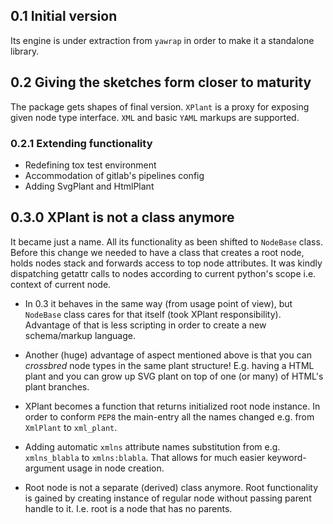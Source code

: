 ## 0.1 Initial version

Its engine is under extraction from `yawrap` in order to make it a standalone library.

## 0.2 Giving the sketches form closer to maturity

The package gets shapes of final version.
`XPlant` is a proxy for exposing given node type interface.
`XML` and basic `YAML` markups are supported.

### 0.2.1 Extending functionality
- Redefining tox test environment 
- Accommodation of gitlab's pipelines config
- Adding SvgPlant and HtmlPlant

## 0.3.0 XPlant is not a class anymore
It became just a name. All its functionality as been shifted to `NodeBase` class.
Before this change we needed to have a class that creates a root node, holds nodes stack
and forwards access to top node attributes. It was kindly dispatching getattr
calls to nodes according to current python's scope i.e. context of current node.

- In 0.3 it behaves in the same way (from usage point of view), but `NodeBase`
class cares for that itself (took XPlant responsibility).
Advantage of that is less scripting in order to create a new schema/markup language.

- Another (huge) advantage of aspect mentioned above is that you can *crossbred* node types 
in the same plant structure! E.g. having a HTML plant and you can grow up SVG plant 
on top of one (or many) of HTML's plant branches.

- XPlant becomes a function that returns initialized root node instance. In order to conform 
`PEP8` the main-entry all the names changed e.g. from `XmlPlant` to `xml_plant`.

- Adding automatic `xmlns` attribute names substitution from e.g. `xmlns_blabla` to `xmlns:blabla`.
That allows for much easier keyword-argument usage in node creation.

- Root node is not a separate (derived) class anymore. Root functionality is gained 
by creating instance of regular node without passing parent handle to it.
I.e. root is a node that has no parents.
